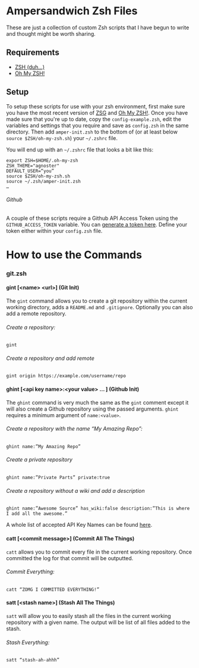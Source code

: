 # Ampersandwich Zsh Files
These are just a collection of custom Zsh scripts that I have begun to write and thought might be worth sharing.

## Requirements
* [ZSH (duh...)](http://zsh.org)
* [Oh My ZSH!](https://github.com/robbyrussell/oh-my-zsh)

## Setup
To setup these scripts for use with your zsh environment, first make sure you have the most recent version of [ZSG](http://zsh.org) and [Oh My ZSH!](https://github.com/robbyrussell/oh-my-zsh). Once you have made sure that you're up to date, copy the `config-example.zsh`, edit the variables and settings that you require and save as `config.zsh` in the same directory. Then add `amper-init.zsh` to the bottom of (or at least below `source $ZSH/oh-my-zsh.sh`) your `~/.zshrc` file.

You will end up with an `~/.zshrc` file that looks a bit like this:
```
export ZSH=$HOME/.oh-my-zsh
ZSH_THEME="agnoster"
DEFAULT_USER=“you”
source $ZSH/oh-my-zsh.sh
source ~/.zsh/amper-init.zsh
…
```
###### Github
A couple of these scripts require a Github API Access Token using the `GITHUB_ACCESS_TOKEN` variable. You can [generate a token here](https://github.com/settings/applications#personal-access-tokens). Define your token either within your `config.zsh` file.

# How to use the Commands
### git.zsh
#### gint [\<name> \<url>\] (Git Init)
The `gint` command allows you to create a git repository within the current working directory, adds a `README.md` and `.gitignore`. Optionally you can also add a remote repository.
###### Create a repository:
`gint`
###### Create a repository and add remote
`gint origin https://example.com/username/repo`

#### ghint [\<api key name>:\<your value> … \] (Github Init)
The `ghint` command is very much the same as the `gint` comment except it will also create a Github repository using the passed arguments. `ghint` requires a minimum argument of `name:<value>`.
###### Create a repository with the name “My Amazing Repo”:
`ghint name:”My Amazing Repo”`
###### Create a private repository
`ghint name:”Private Parts” private:true`
###### Create a repository without a wiki and add a description
`ghint name:”Awesome Source” has_wiki:false description:”This is where I add all the awesome.”`

A whole list of accepted API Key Names can be found [here](https://developer.github.com/v3/repos/#create).

#### catt [\<commit message>\] (Commit All The Things)
`catt` allows you to commit every file in the current working repository. Once committed the log for that commit will be outputted.
###### Commit Everything:
`catt “ZOMG I COMMITTED EVERYTHING!”`

#### satt [\<stash name>\] (Stash All The Things)
`satt` will allow you to easily stash all the files in the current working repository with a given name. The output will be list of all files added to the stash.
###### Stash Everything:
`satt “stash-ah-ahhh”`
